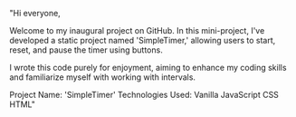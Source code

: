 

"Hi everyone,

Welcome to my inaugural project on GitHub. In this mini-project, I've developed a static project named 'SimpleTimer,' allowing users to start, reset, and pause the timer using buttons.

I wrote this code purely for enjoyment, aiming to enhance my coding skills and familiarize myself with working with intervals.

Project Name: 'SimpleTimer'
Technologies Used:
Vanilla JavaScript
CSS
HTML"
